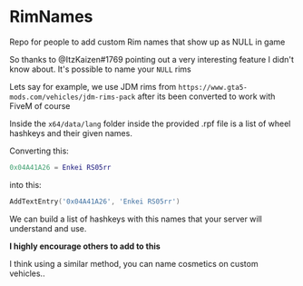 # RimNames
Repo for people to add custom Rim names that show up as NULL in game

So thanks to @ItzKaizen#1769 pointing out a very interesting feature I didn't know about. It's possible to name your `NULL` rims

Lets say for example, we use JDM rims from `https://www.gta5-mods.com/vehicles/jdm-rims-pack` after its been converted to work with FiveM of course

Inside the `x64/data/lang` folder inside the provided .rpf file is a list of wheel hashkeys and their given names.

Converting this: 
```lua
0x04A41A26 = Enkei RS05rr
```
into this:
```lua
AddTextEntry('0x04A41A26', 'Enkei RS05rr')
```
We can build a list of hashkeys with this names that your server will understand and use.

**I highly encourage others to add to this**

I think using a similar method, you can name cosmetics on custom vehicles..
